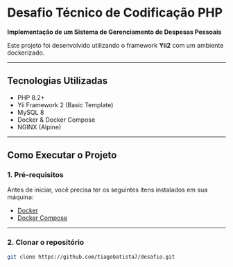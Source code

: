 # Desafio Técnico de Codificação PHP  
**Implementação de um Sistema de Gerenciamento de Despesas Pessoais**

Este projeto foi desenvolvido utilizando o framework **Yii2** com um ambiente dockerizado.

---

## Tecnologias Utilizadas

- PHP 8.2+
- Yii Framework 2 (Basic Template)
- MySQL 8
- Docker & Docker Compose
- NGINX (Alpine)

---

## Como Executar o Projeto

### 1. Pré-requisitos

Antes de iniciar, você precisa ter os seguintes itens instalados em sua máquina:

- [Docker](https://www.docker.com/get-started)
- [Docker Compose](https://docs.docker.com/compose/install/)

---

### 2. Clonar o repositório

```bash
git clone https://github.com/tiagobatista7/desafio.git
